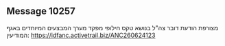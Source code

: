 ## Message 10257

מצורפת הודעת דובר צה"ל בנושא טקס חילופי מפקד מערך המבצעים המיוחדים באגף המודיעין:
https://idfanc.activetrail.biz/ANC260624123

